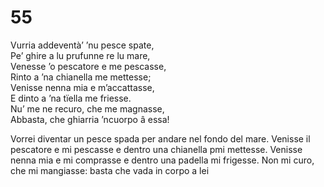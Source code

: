# 55
  
Vurria addeventà’ ’nu pesce spate,  
Pe’ ghire a lu prufunne re lu mare,  
Venesse ’o pescatore e me pescasse,  
Rinto a ’na chianella me mettesse;  
Venisse nenna mia e m’accattasse,  
E dinto a ’na tïella me friesse.  
Nu’ me ne recuro, che me magnasse,  
Abbasta, che ghiarria ’ncuorpo â essa!

Vorrei diventar un pesce spada
per andare nel fondo del mare.
Venisse il pescatore e mi pescasse
e dentro una chianella pmi mettesse.
Venisse nenna mia e mi comprasse
e dentro una padella mi frigesse.
Non mi curo, che mi mangiasse:
basta che vada in corpo a lei
